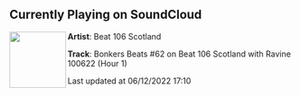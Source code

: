 ## Currently Playing on SoundCloud

[<img align="left" width="100" src="https://i1.sndcdn.com/artworks-dCQuQtQbkXO8Jbl1-yKkM5Q-t500x500.jpg">](https://soundcloud.com/beat106scotland/bonkers-beats-62-on-beat-106-1?in=beat106scotland/sets/bonkers-beats-62-on-beat-106-scotland-with-ravine-cally-100622)

**Artist**: Beat 106 Scotland 

**Track**: Bonkers Beats #62 on Beat 106 Scotland with Ravine 100622 (Hour 1)

Last updated at 06/12/2022 17:10
